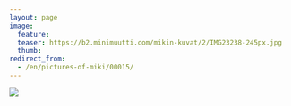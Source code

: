 ```yaml
---
layout: page
image:
  feature:
  teaser: https://b2.minimuutti.com/mikin-kuvat/2/IMG23238-245px.jpg
  thumb:
redirect_from:
  - /en/pictures-of-miki/00015/
---
```


![](https://b2.minimuutti.com/mikin-kuvat/2/IMG23238-800px.jpg)
